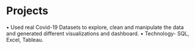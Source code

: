 # Projects
•	Used real Covid-19 Datasets to explore, clean and manipulate the data and generated different visualizations and dashboard.
•	Technology- SQL, Excel, Tableau.
